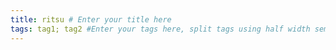 ```yaml
---
title: ritsu # Enter your title here
tags: tag1; tag2 #Enter your tags here, split tags using half width semicolon ';'
---
```

